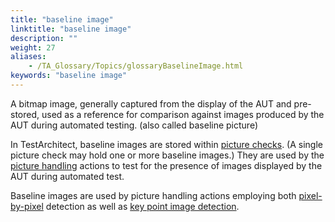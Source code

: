 ```yaml
--- 
title: "baseline image"
linktitle: "baseline image"
description: ""
weight: 27
aliases: 
    - /TA_Glossary/Topics/glossaryBaselineImage.html
keywords: "baseline image"
---
```


A bitmap image, generally captured from the display of the AUT and pre-stored, used as a reference for comparison against images produced by the AUT during automated testing. \(also called baseline picture\)

In TestArchitect, baseline images are stored within [picture checks](/TA_Glossary/Topics/glossaryPictureCheck.html). \(A single picture check may hold one or more baseline images.\) They are used by the [picture handling](/TA_Automation/Topics/bia_picture_handling.html) actions to test for the presence of images displayed by the AUT during automated test.

Baseline images are used by picture handling actions employing both [pixel-by-pixel](/TA_Automation/Topics/aut_image_comparison_techniques.html) detection as well as [key point image detection](/TA_Automation/Topics/aut_keypoint_detection_method.html).

